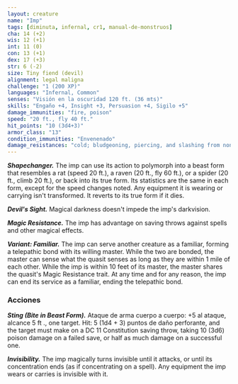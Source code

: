 ```yaml
---
layout: creature
name: "Imp"
tags: [diminuta, infernal, cr1, manual-de-monstruos]
cha: 14 (+2)
wis: 12 (+1)
int: 11 (0)
con: 13 (+1)
dex: 17 (+3)
str: 6 (-2)
size: Tiny fiend (devil)
alignment: legal maligna
challenge: "1 (200 XP)"
languages: "Infernal, Common"
senses: "Visión en la oscuridad 120 ft. (36 mts)"
skills: "Engaño +4, Insight +3, Persuasion +4, Sigilo +5"
damage_immunities: "fire, poison"
speed: "20 ft., fly 40 ft."
hit_points: "10 (3d4+3)"
armor_class: "13"
condition_immunities: "Envenenado"
damage_resistances: "cold; bludgeoning, piercing, and slashing from nonmagical/nonsilver weapons"
---
```


***Shapechanger.*** The imp can use its action to polymorph into a beast form that resembles a rat (speed 20 ft.), a raven (20 ft., fly 60 ft.), or a spider (20 ft., climb 20 ft.), or back into its true form. Its statistics are the same in each form, except for the speed changes noted. Any equipment it is wearing or carrying isn't transformed. It reverts to its true form if it dies.

***Devil's Sight.*** Magical darkness doesn't impede the imp's darkvision.

***Magic Resistance.*** The imp has advantage on saving throws against spells and other magical effects.

***Variant: Familiar.*** The imp can serve another creature as a familiar, forming a telepathic bond with its willing master. While the two are bonded, the master can sense what the quasit senses as long as they are within 1 mile of each other. While the imp is within 10 feet of its master, the master shares the quasit's Magic Resistance trait. At any time and for any reason, the imp can end its service as a familiar, ending the telepathic bond.

### Acciones

***Sting (Bite in Beast Form).*** Ataque de arma cuerpo a cuerpo: +5 al ataque, alcance 5 ft ., one target. Hit: 5 (1d4 + 3) puntos de daño perforante, and the target must make on a DC 11 Constitution saving throw, taking 10 (3d6) poison damage on a failed save, or half as much damage on a successful one.

***Invisibility.*** The imp magically turns invisible until it attacks, or until its concentration ends (as if concentrating on a spell). Any equipment the imp wears or carries is invisible with it.